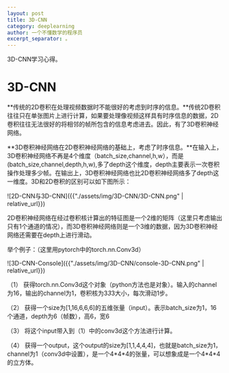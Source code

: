 ```yaml
---
layout: post
title: 3D-CNN
category: deeplearning
author: 一个不懂数学的程序员
excerpt_separator: 。
---
```


3D-CNN学习心得。

# 3D-CNN

**传统的2D卷积在处理视频数据时不能很好的考虑到时序的信息。**传统2D卷积往往只在单张图片上进行计算，如果要处理像视频这样具有时序信息的数据，2D卷积往往无法很好的将相邻的帧所包含的信息考虑进去。因此，有了3D卷积神经网络。

**3D卷积神经网络在2D卷积神经网络的基础上，考虑了时序信息。**在输入上，3D卷积神经网络不再是4个维度（batch_size,channel,h,w），而是(batch_size,channel,depth,h,w),多了depth这个维度，depth主要表示一次卷积操作处理多少帧。在输出上，3D卷积神经网络也比2D卷积神经网络多了depth这一维度。3D和2D卷积的区别可以如下图所示：

![2D-CNN与3D-CNN]({{"./assets/img/3D-CNN/3D-CNN.png" | relative_url}})

2D卷积神经网络在经过卷积核计算出的特征图是一个2维的矩阵（这里只考虑输出只有1个通道的情况），而3D卷积神经网络则是一个3维的数据，因为3D卷积神经网络还需要在depth上进行滑动。

举个例子：（这里用pytorch中的torch.nn.Conv3d）

![3D-CNN-Console]({{"./assets/img/3D-CNN/console-3D-CNN.png" | relative_url}})

（1）   获得torch.nn.Conv3d这个对象（python方法也是对象）。输入的channel为16，输出的channel为1，卷积核为3*3*3大小，每次滑动1步。

（2）   获得一个size为[1,16,6,6,6]的五维张量（input）。表示batch_size为1，16个通道，depth为6（帧数），高6，宽6

（3）   将这个input带入到（1）中的conv3d这个方法进行计算。

（4）   获得一个output，这个output的size为[1,1,4,4,4]，也就是batch_size为1，channel为1（conv3d中设置），是一个4\*4\*4的张量，可以想象成是一个4\*4\*4的立方体。